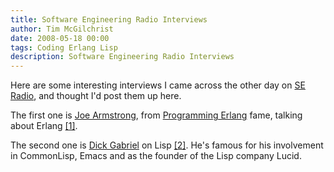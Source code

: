 ```yaml
---
title: Software Engineering Radio Interviews
author: Tim McGilchrist
date: 2008-05-18 00:00
tags: Coding Erlang Lisp
description: Software Engineering Radio Interviews
---
```


Here are some interesting interviews I came across the other day on
[SE Radio](http://www.se-radio.net), and thought I'd post them up
here.

The first one is [Joe Armstrong](http://armstrongonsoftware.blogspot.com/), from
[Programming Erlang](http://www.pragprog.com/titles/jaerlang/programming-erlang) fame, talking about Erlang
[[1]](http://www.se-radio.net/podcast/2008-03/episode-89-joe-armstrong-erlang).

The second one is [Dick Gabriel](http://en.wikipedia.org/wiki/Richard_p_gabriel)
on Lisp
[[2]](http://www.se-radio.net/podcast/2008-01/episode-84-dick-gabriel-lisp). He's
famous for his involvement in CommonLisp, Emacs and as the founder of the Lisp
company Lucid.
